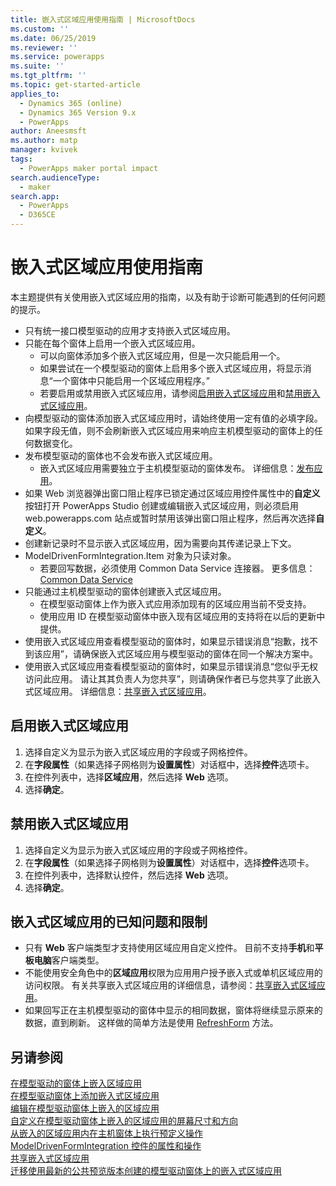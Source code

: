 ```yaml
---
title: 嵌入式区域应用使用指南 | MicrosoftDocs
ms.custom: ''
ms.date: 06/25/2019
ms.reviewer: ''
ms.service: powerapps
ms.suite: ''
ms.tgt_pltfrm: ''
ms.topic: get-started-article
applies_to:
  - Dynamics 365 (online)
  - Dynamics 365 Version 9.x
  - PowerApps
author: Aneesmsft
ms.author: matp
manager: kvivek
tags:
  - PowerApps maker portal impact
search.audienceType:
  - maker
search.app:
  - PowerApps
  - D365CE
---
```


# <a name="guidelines-on-working-with-embedded-canvas-apps"></a>嵌入式区域应用使用指南
本主题提供有关使用嵌入式区域应用的指南，以及有助于诊断可能遇到的任何问题的提示。

-   只有统一接口模型驱动的应用才支持嵌入式区域应用。
-   只能在每个窗体上启用一个嵌入式区域应用。 
     - 可以向窗体添加多个嵌入式区域应用，但是一次只能启用一个。
     - 如果尝试在一个模型驱动的窗体上启用多个嵌入式区域应用，将显示消息“一个窗体中只能启用一个区域应用程序。”
     - 若要启用或禁用嵌入式区域应用，请参阅[启用嵌入式区域应用](#enable-an-embedded-canvas-app)和[禁用嵌入式区域应用](#disable-an-embedded-canvas-app)。
-   向模型驱动的窗体添加嵌入式区域应用时，请始终使用一定有值的必填字段。 如果字段无值，则不会刷新嵌入式区域应用来响应主机模型驱动的窗体上的任何数据变化。
-   发布模型驱动的窗体也不会发布嵌入式区域应用。
     - 嵌入式区域应用需要独立于主机模型驱动的窗体发布。 详细信息：[发布应用](../canvas-apps/save-publish-app.md#publish-an-app)。
-   如果 Web 浏览器弹出窗口阻止程序已锁定通过区域应用控件属性中的**自定义**按钮打开 PowerApps Studio 创建或编辑嵌入式区域应用，则必须启用 web.powerapps.com 站点或暂时禁用该弹出窗口阻止程序，然后再次选择**自定义**。
-   创建新记录时不显示嵌入式区域应用，因为需要向其传递记录上下文。
-   ModelDrivenFormIntegration.Item 对象为只读对象。 
     - 若要回写数据，必须使用 Common Data Service 连接器。 更多信息：[Common Data Service](/connectors/commondataservice/)
-   只能通过主机模型驱动的窗体创建嵌入式区域应用。 
    - 在模型驱动窗体上作为嵌入式应用添加现有的区域应用当前不受支持。
    - 使用应用 ID 在模型驱动窗体中嵌入现有区域应用的支持将在以后的更新中提供。
- 使用嵌入式区域应用查看模型驱动的窗体时，如果显示错误消息“抱歉，找不到该应用”，请确保嵌入式区域应用与模型驱动的窗体在同一个解决方案中。
- 使用嵌入式区域应用查看模型驱动的窗体时，如果显示错误消息“您似乎无权访问此应用。 请让其其负责人为您共享”，则请确保作者已与您共享了此嵌入式区域应用。 详细信息：[共享嵌入式区域应用](share-embedded-canvas-app.md)。

## <a name="enable-an-embedded-canvas-app"></a>启用嵌入式区域应用
1. 选择自定义为显示为嵌入式区域应用的字段或子网格控件。
2. 在**字段属性**（如果选择子网格则为**设置属性**）对话框中，选择**控件**选项卡。
3. 在控件列表中，选择**区域应用**，然后选择 **Web** 选项。
4. 选择**确定**。

## <a name="disable-an-embedded-canvas-app"></a>禁用嵌入式区域应用
1. 选择自定义为显示为嵌入式区域应用的字段或子网格控件。
2. 在**字段属性**（如果选择子网格则为**设置属性**）对话框中，选择**控件**选项卡。
3. 在控件列表中，选择默认控件，然后选择 **Web** 选项。
4. 选择**确定**。

## <a name="known-issues-and-limitations-with-embedded-canvas-apps"></a>嵌入式区域应用的已知问题和限制
- 只有 **Web** 客户端类型才支持使用区域应用自定义控件。 目前不支持**手机**和**平板电脑**客户端类型。
- 不能使用安全角色中的**区域应用**权限为应用用户授予嵌入式或单机区域应用的访问权限。 有关共享嵌入式区域应用的详细信息，请参阅：[共享嵌入式区域应用](share-embedded-canvas-app.md)。
- 如果回写正在主机模型驱动的窗体中显示的相同数据，窗体将继续显示原来的数据，直到刷新。 这样做的简单方法是使用 [RefreshForm](embedded-canvas-app-actions.md#refreshformshowprompt) 方法。

## <a name="see-also"></a>另请参阅
[在模型驱动的窗体上嵌入区域应用](embed-canvas-app-in-form.md) <br />
[在模型驱动窗体上添加嵌入式区域应用](embedded-canvas-app-add-classic-designer.md) <br />
[编辑在模型驱动窗体上嵌入的区域应用](embedded-canvas-app-edit-classic-designer.md) <br />
[自定义在模型驱动窗体上嵌入的区域应用的屏幕尺寸和方向](embedded-canvas-app-customize-screen.md) <br />
[从嵌入的区域应用内在主机窗体上执行预定义操作](embedded-canvas-app-actions.md) <br />
[ModelDrivenFormIntegration 控件的属性和操作](embedded-canvas-app-properties-actions.md) <br />
[共享嵌入式区域应用](share-embedded-canvas-app.md) <br />
[迁移使用最新的公共预览版本创建的模型驱动窗体上的嵌入式区域应用](embedded-canvas-app-migrate-from-preview.md) <br />
